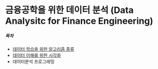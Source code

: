 # 금융공학을 위한 데이터 분석 (Data Analysitc for Finance Engineering)  

##### 목차
- [데이터 학습을 위한 알고리즘 종류](./md/Algorithms.md)  
- [데이터 이해를 위한 시각화](./md/VisionForData.md)  
- 데이터분석 프로그래밍  
